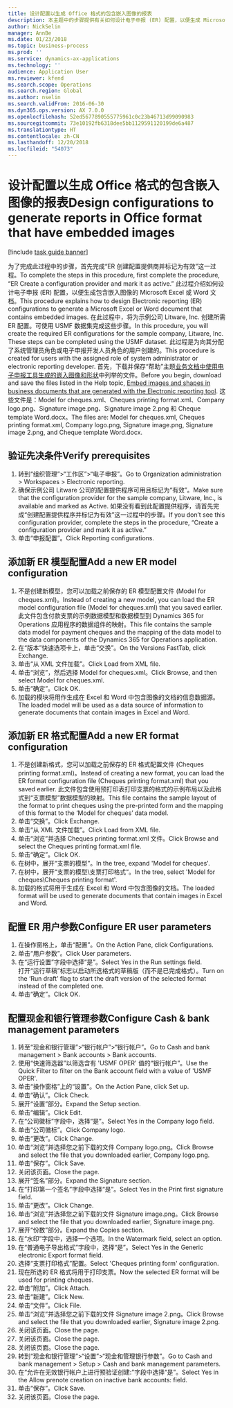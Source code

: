 ```yaml
---
title: 设计配置以生成 Office 格式的包含嵌入图像的报表
description: 本主题中的步骤提供有关如何设计电子申报 (ER) 配置，以便生成 Microsoft Office 格式（Excel 和 Word）且包含嵌入图像的电子单据的信息。
author: NickSelin
manager: AnnBe
ms.date: 01/23/2018
ms.topic: business-process
ms.prod: ''
ms.service: dynamics-ax-applications
ms.technology: ''
audience: Application User
ms.reviewer: kfend
ms.search.scope: Operations
ms.search.region: Global
ms.author: nselin
ms.search.validFrom: 2016-06-30
ms.dyn365.ops.version: AX 7.0.0
ms.openlocfilehash: 52ed5677890555775961c0c23b46713d99090983
ms.sourcegitcommit: 73e10192fb6318dee5bb1129591120199de6a487
ms.translationtype: HT
ms.contentlocale: zh-CN
ms.lasthandoff: 12/20/2018
ms.locfileid: "54073"
---
```

# <a name="design-configurations-to-generate-reports-in-office-format-that-have-embedded-images"></a><span data-ttu-id="6b8a8-103">设计配置以生成 Office 格式的包含嵌入图像的报表</span><span class="sxs-lookup"><span data-stu-id="6b8a8-103">Design configurations to generate reports in Office format that have embedded images</span></span>

[!include [task guide banner](../../includes/task-guide-banner.md)]

<span data-ttu-id="6b8a8-104">为了完成此过程中的步骤，首先完成“ER 创建配置提供商并标记为有效”这一过程。</span><span class="sxs-lookup"><span data-stu-id="6b8a8-104">To complete the steps in this procedure, first complete the procedure, “ER Create a configuration provider and mark it as active.”</span></span> <span data-ttu-id="6b8a8-105">此过程介绍如何设计电子申报 (ER) 配置，以便生成包含嵌入图像的 Microsoft Excel 或 Word 文档。</span><span class="sxs-lookup"><span data-stu-id="6b8a8-105">This procedure explains how to design Electronic reporting (ER) configurations to generate a Microsoft Excel or Word document that contains embedded images.</span></span> <span data-ttu-id="6b8a8-106">在此过程中，将为示例公司 Litware, Inc. 创建所需 ER 配置。可使用 USMF 数据集完成这些步骤。</span><span class="sxs-lookup"><span data-stu-id="6b8a8-106">In this procedure, you will create the required ER configurations for the sample company, Litware, Inc. These steps can be completed using the USMF dataset.</span></span> <span data-ttu-id="6b8a8-107">此过程是为向其分配了系统管理员角色或电子申报开发人员角色的用户创建的。</span><span class="sxs-lookup"><span data-stu-id="6b8a8-107">This procedure is created for users with the assigned role of system administrator or electronic reporting developer.</span></span> <span data-ttu-id="6b8a8-108">首先，下载并保存“帮助”主题[业务文档中使用电子申报工具生成的嵌入图像和形状](../electronic-reporting-embed-images-shapes.md)中列举的文件。</span><span class="sxs-lookup"><span data-stu-id="6b8a8-108">Before you begin, download and save the files listed in the Help topic, [Embed images and shapes in business documents that are generated with the Electronic reporting tool](../electronic-reporting-embed-images-shapes.md).</span></span> <span data-ttu-id="6b8a8-109">这些文件是：Model for cheques.xml、Cheques printing format.xml、Company logo.png、Signature image.png、Signature image 2.png 和 Cheque template Word.docx。</span><span class="sxs-lookup"><span data-stu-id="6b8a8-109">The files are: Model for cheques.xml, Cheques printing format.xml, Company logo.png, Signature image.png, Signature image 2.png, and Cheque template Word.docx.</span></span>

## <a name="verify-prerequisites"></a><span data-ttu-id="6b8a8-110">验证先决条件</span><span class="sxs-lookup"><span data-stu-id="6b8a8-110">Verify prerequisites</span></span>  
 1. <span data-ttu-id="6b8a8-111">转到“组织管理”>“工作区”>“电子申报”。</span><span class="sxs-lookup"><span data-stu-id="6b8a8-111">Go to Organization administration > Workspaces > Electronic reporting.</span></span>  
 2. <span data-ttu-id="6b8a8-112">确保示例公司 Litware 公司的配置提供程序可用且标记为“有效”。</span><span class="sxs-lookup"><span data-stu-id="6b8a8-112">Make sure that the configuration provider for the sample company, Litware, Inc., is available and marked as Active.</span></span> <span data-ttu-id="6b8a8-113">如果没有看到此配置提供程序，请首先完成“创建配置提供程序并标记为有效”这一过程中的步骤。</span><span class="sxs-lookup"><span data-stu-id="6b8a8-113">If you don’t see this configuration provider, complete the steps in the procedure, “Create a configuration provider and mark it as active.”</span></span>   
 3. <span data-ttu-id="6b8a8-114">单击“申报配置”。</span><span class="sxs-lookup"><span data-stu-id="6b8a8-114">Click Reporting configurations.</span></span>  
 
## <a name="add-a-new-er-model-configuration"></a><span data-ttu-id="6b8a8-115">添加新 ER 模型配置</span><span class="sxs-lookup"><span data-stu-id="6b8a8-115">Add a new ER model configuration</span></span>  
 1. <span data-ttu-id="6b8a8-116">不是创建新模型，您可以加载之前保存的 ER 模型配置文件 (Model for cheques.xml)。</span><span class="sxs-lookup"><span data-stu-id="6b8a8-116">Instead of creating a new model, you can load the ER model configuration file (Model for cheques.xml) that you saved earlier.</span></span> <span data-ttu-id="6b8a8-117">此文件包含付款支票的示例数据模型和数据模型到 Dynamics 365 for Operations 应用程序的数据组件的映射。</span><span class="sxs-lookup"><span data-stu-id="6b8a8-117">This file contains the sample data model for payment cheques and the mapping of the data model to the data components of the Dynamics 365 for Operations application.</span></span>   
 2. <span data-ttu-id="6b8a8-118">在“版本”快速选项卡上，单击“交换”。</span><span class="sxs-lookup"><span data-stu-id="6b8a8-118">On the Versions FastTab, click Exchange.</span></span>   
 3. <span data-ttu-id="6b8a8-119">单击“从 XML 文件加载”。</span><span class="sxs-lookup"><span data-stu-id="6b8a8-119">Click Load from XML file.</span></span>  
 4. <span data-ttu-id="6b8a8-120">单击“浏览”，然后选择 Model for cheques.xml。</span><span class="sxs-lookup"><span data-stu-id="6b8a8-120">Click Browse, and then select Model for cheques.xml.</span></span>   
 5. <span data-ttu-id="6b8a8-121">单击“确定”。</span><span class="sxs-lookup"><span data-stu-id="6b8a8-121">Click OK.</span></span>  
 6. <span data-ttu-id="6b8a8-122">加载的模块将用作生成在 Excel 和 Word 中包含图像的文档的信息数据源。</span><span class="sxs-lookup"><span data-stu-id="6b8a8-122">The loaded model will be used as a data source of information to generate documents that contain images in Excel and Word.</span></span>  

## <a name="add-a-new-er-format-configuration"></a><span data-ttu-id="6b8a8-123">添加新 ER 格式配置</span><span class="sxs-lookup"><span data-stu-id="6b8a8-123">Add a new ER format configuration</span></span>  
 1. <span data-ttu-id="6b8a8-124">不是创建新格式，您可以加载之前保存的 ER 格式配置文件 (Cheques printing format.xml)。</span><span class="sxs-lookup"><span data-stu-id="6b8a8-124">Instead of creating a new format, you can load the ER format configuration file (Cheques printing format.xml) that you saved earlier.</span></span> <span data-ttu-id="6b8a8-125">此文件包含使用预打印表打印支票的格式的示例布局以及此格式到“支票模型”数据模型的映射。</span><span class="sxs-lookup"><span data-stu-id="6b8a8-125">This file contains the sample layout of the format to print cheques using the pre-printed form and the mapping of this format to the ‘Model for cheques’ data model.</span></span>   
 2. <span data-ttu-id="6b8a8-126">单击“交换”。</span><span class="sxs-lookup"><span data-stu-id="6b8a8-126">Click Exchange.</span></span>  
 3. <span data-ttu-id="6b8a8-127">单击“从 XML 文件加载”。</span><span class="sxs-lookup"><span data-stu-id="6b8a8-127">Click Load from XML file.</span></span>  
 4. <span data-ttu-id="6b8a8-128">单击“浏览”并选择 Cheques printing format.xml 文件。</span><span class="sxs-lookup"><span data-stu-id="6b8a8-128">Click Browse and select the Cheques printing format.xml file.</span></span>   
 5. <span data-ttu-id="6b8a8-129">单击“确定”。</span><span class="sxs-lookup"><span data-stu-id="6b8a8-129">Click OK.</span></span>  
 6. <span data-ttu-id="6b8a8-130">在树中，展开“支票的模型”。</span><span class="sxs-lookup"><span data-stu-id="6b8a8-130">In the tree, expand 'Model for cheques'.</span></span>  
 7. <span data-ttu-id="6b8a8-131">在树中，展开“支票的模型\支票打印格式“。</span><span class="sxs-lookup"><span data-stu-id="6b8a8-131">In the tree, select 'Model for cheques\Cheques printing format'.</span></span>  
 8. <span data-ttu-id="6b8a8-132">加载的格式将用于生成在 Excel 和 Word 中包含图像的文档。</span><span class="sxs-lookup"><span data-stu-id="6b8a8-132">The loaded format will be used to generate documents that contain images in Excel and Word.</span></span>   

## <a name="configure-er-user-parameters"></a><span data-ttu-id="6b8a8-133">配置 ER 用户参数</span><span class="sxs-lookup"><span data-stu-id="6b8a8-133">Configure ER user parameters</span></span>  
 1. <span data-ttu-id="6b8a8-134">在操作窗格上，单击“配置”。</span><span class="sxs-lookup"><span data-stu-id="6b8a8-134">On the Action Pane, click Configurations.</span></span>  
 2. <span data-ttu-id="6b8a8-135">单击“用户参数”。</span><span class="sxs-lookup"><span data-stu-id="6b8a8-135">Click User parameters.</span></span>  
 3. <span data-ttu-id="6b8a8-136">在“运行设置”字段中选择“是”。</span><span class="sxs-lookup"><span data-stu-id="6b8a8-136">Select Yes in the Run settings field.</span></span>  
  <span data-ttu-id="6b8a8-137">打开“运行草稿”标志以启动所选格式的草稿版（而不是已完成格式）。</span><span class="sxs-lookup"><span data-stu-id="6b8a8-137">Turn on the ‘Run draft’ flag to start the draft version of the selected format instead of the completed one.</span></span>  
 4. <span data-ttu-id="6b8a8-138">单击“确定”。</span><span class="sxs-lookup"><span data-stu-id="6b8a8-138">Click OK.</span></span>  

## <a name="configure-cash--bank-management-parameters"></a><span data-ttu-id="6b8a8-139">配置现金和银行管理参数</span><span class="sxs-lookup"><span data-stu-id="6b8a8-139">Configure Cash & bank management parameters</span></span>  
 1. <span data-ttu-id="6b8a8-140">转至“现金和银行管理”>“银行帐户”>“银行帐户”。</span><span class="sxs-lookup"><span data-stu-id="6b8a8-140">Go to Cash and bank management > Bank accounts > Bank accounts.</span></span>  
 2. <span data-ttu-id="6b8a8-141">使用“快速筛选器”以筛选含有 'USMF OPER' 值的“银行帐户”。</span><span class="sxs-lookup"><span data-stu-id="6b8a8-141">Use the Quick Filter to filter on the Bank account field with a value of 'USMF OPER'.</span></span>  
 3. <span data-ttu-id="6b8a8-142">单击“操作窗格”上的“设置”。</span><span class="sxs-lookup"><span data-stu-id="6b8a8-142">On the Action Pane, click Set up.</span></span>  
 4. <span data-ttu-id="6b8a8-143">单击“确认”。</span><span class="sxs-lookup"><span data-stu-id="6b8a8-143">Click Check.</span></span>  
 5. <span data-ttu-id="6b8a8-144">展开“设置”部分。</span><span class="sxs-lookup"><span data-stu-id="6b8a8-144">Expand the Setup section.</span></span>  
 6. <span data-ttu-id="6b8a8-145">单击“编辑”。</span><span class="sxs-lookup"><span data-stu-id="6b8a8-145">Click Edit.</span></span>  
 7. <span data-ttu-id="6b8a8-146">在“公司徽标”字段中，选择“是”。</span><span class="sxs-lookup"><span data-stu-id="6b8a8-146">Select Yes in the Company logo field.</span></span>  
 8. <span data-ttu-id="6b8a8-147">单击“公司徽标”。</span><span class="sxs-lookup"><span data-stu-id="6b8a8-147">Click Company logo.</span></span>  
 9. <span data-ttu-id="6b8a8-148">单击“更改”。</span><span class="sxs-lookup"><span data-stu-id="6b8a8-148">Click Change.</span></span>  
 10. <span data-ttu-id="6b8a8-149">单击“浏览”并选择您之前下载的文件 Company logo.png。</span><span class="sxs-lookup"><span data-stu-id="6b8a8-149">Click Browse and select the file that you downloaded earlier, Company logo.png.</span></span>   
 11. <span data-ttu-id="6b8a8-150">单击“保存”。</span><span class="sxs-lookup"><span data-stu-id="6b8a8-150">Click Save.</span></span>  
 12. <span data-ttu-id="6b8a8-151">关闭该页面。</span><span class="sxs-lookup"><span data-stu-id="6b8a8-151">Close the page.</span></span>  
 13. <span data-ttu-id="6b8a8-152">展开“签名”部分。</span><span class="sxs-lookup"><span data-stu-id="6b8a8-152">Expand the Signature section.</span></span>  
 14. <span data-ttu-id="6b8a8-153">在“打印第一个签名”字段中选择“是”。</span><span class="sxs-lookup"><span data-stu-id="6b8a8-153">Select Yes in the Print first signature field.</span></span>  
 15. <span data-ttu-id="6b8a8-154">单击“更改”。</span><span class="sxs-lookup"><span data-stu-id="6b8a8-154">Click Change.</span></span>  
 16. <span data-ttu-id="6b8a8-155">单击“浏览”并选择您之前下载的文件 Signature image.png。</span><span class="sxs-lookup"><span data-stu-id="6b8a8-155">Click Browse and select the file that you downloaded earlier, Signature image.png.</span></span>   
 17. <span data-ttu-id="6b8a8-156">展开“份数”部分。</span><span class="sxs-lookup"><span data-stu-id="6b8a8-156">Expand the Copies section.</span></span>  
 18. <span data-ttu-id="6b8a8-157">在“水印”字段中，选择一个选项。</span><span class="sxs-lookup"><span data-stu-id="6b8a8-157">In the Watermark field, select an option.</span></span>  
 19. <span data-ttu-id="6b8a8-158">在“普通电子导出格式”字段中，选择“是”。</span><span class="sxs-lookup"><span data-stu-id="6b8a8-158">Select Yes in the Generic electronic Export format field.</span></span>  
 20. <span data-ttu-id="6b8a8-159">选择“支票打印格式”配置。</span><span class="sxs-lookup"><span data-stu-id="6b8a8-159">Select 'Cheques printing form' configuration.</span></span>  
 21. <span data-ttu-id="6b8a8-160">现在所选的 ER 格式将用于打印支票。</span><span class="sxs-lookup"><span data-stu-id="6b8a8-160">Now the selected ER format will be used for printing cheques.</span></span>  
 22. <span data-ttu-id="6b8a8-161">单击“附加”。</span><span class="sxs-lookup"><span data-stu-id="6b8a8-161">Click Attach.</span></span>  
 23. <span data-ttu-id="6b8a8-162">单击“新建”。</span><span class="sxs-lookup"><span data-stu-id="6b8a8-162">Click New.</span></span>  
 24. <span data-ttu-id="6b8a8-163">单击“文件”。</span><span class="sxs-lookup"><span data-stu-id="6b8a8-163">Click File.</span></span>  
 25. <span data-ttu-id="6b8a8-164">单击“浏览”并选择您之前下载的文件 Signature image 2.png。</span><span class="sxs-lookup"><span data-stu-id="6b8a8-164">Click Browse and select the file that you downloaded earlier, Signature image 2.png.</span></span>   
 26. <span data-ttu-id="6b8a8-165">关闭该页面。</span><span class="sxs-lookup"><span data-stu-id="6b8a8-165">Close the page.</span></span>  
 27. <span data-ttu-id="6b8a8-166">关闭该页面。</span><span class="sxs-lookup"><span data-stu-id="6b8a8-166">Close the page.</span></span>  
 28. <span data-ttu-id="6b8a8-167">关闭该页面。</span><span class="sxs-lookup"><span data-stu-id="6b8a8-167">Close the page.</span></span>  
 29. <span data-ttu-id="6b8a8-168">转到“现金和银行管理”>“设置”>“现金和管理银行参数”。</span><span class="sxs-lookup"><span data-stu-id="6b8a8-168">Go to Cash and bank management > Setup > Cash and bank management parameters.</span></span>  
 30. <span data-ttu-id="6b8a8-169">在“允许在无效银行帐户上进行预验证创建:”字段中选择“是”。</span><span class="sxs-lookup"><span data-stu-id="6b8a8-169">Select Yes in the Allow prenote creation on inactive bank accounts: field.</span></span>  
 31. <span data-ttu-id="6b8a8-170">单击“保存”。</span><span class="sxs-lookup"><span data-stu-id="6b8a8-170">Click Save.</span></span>  
 32. <span data-ttu-id="6b8a8-171">关闭该页面。</span><span class="sxs-lookup"><span data-stu-id="6b8a8-171">Close the page.</span></span>  

